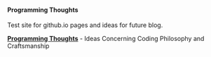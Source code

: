 #### Programming Thoughts

Test site for github.io pages and ideas for future blog.

**[Programming Thoughts](http://dduril.github.io/)** - Ideas Concerning Coding Philosophy and Craftsmanship

